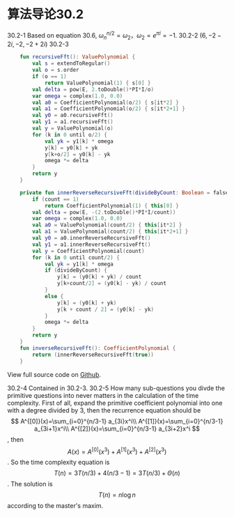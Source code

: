 # 算法导论30.2

30.2-1 Based on equation 30.6, $\omega^{n/2}_n=\omega_2$，$\omega_2=e^{\pi i}=-1$.
30.2-2 $(6, -2-2i, -2, -2+2i)$
30.2-3

```kotlin
    fun recursiveFft(): ValuePolynomial {
        val s = extendToRegular()
        val o = s.order
        if (o == 1)
            return ValuePolynomial(1) { s[0] }
        val delta = pow(E, 2.toDouble()*PI*I/o)
        var omega = complex(1.0, 0.0)
        val a0 = CoefficientPolynomial(o/2) { s[it*2] }
        val a1 = CoefficientPolynomial(o/2) { s[it*2+1] }
        val y0 = a0.recursiveFft()
        val y1 = a1.recursiveFft()
        val y = ValuePolynomial(o)
        for (k in 0 until o/2) {
            val yk = y1[k] * omega
            y[k] = y0[k] + yk
            y[k+o/2] = y0[k] - yk
            omega *= delta
        }
        return y
    }

    private fun innerReverseRecursiveFft(divideByCount: Boolean = false) : CoefficientPolynomial {
        if (count == 1)
            return CoefficientPolynomial(1) { this[0] }
        val delta = pow(E, -(2.toDouble()*PI*I/count))
        var omega = complex(1.0, 0.0)
        val a0 = ValuePolynomial(count/2) { this[it*2] }
        val a1 = ValuePolynomial(count/2) { this[it*2+1] }
        val y0 = a0.innerReverseRecursiveFft()
        val y1 = a1.innerReverseRecursiveFft()
        val y = CoefficientPolynomial(count)
        for (k in 0 until count/2) {
            val yk = y1[k] * omega
            if (divideByCount) {
                y[k] = (y0[k] + yk) / count
                y[k+count/2] = (y0[k] - yk) / count
            }
            else {
                y[k] = (y0[k] + yk)
                y[k + count / 2] = (y0[k] - yk)
            }
            omega *= delta
        }
        return y
    }
    fun inverseRecursiveFft(): CoefficientPolynomial {
        return (innerReverseRecursiveFft(true))
    }
```

View full source code on [Github](https://github.com/AaronSong321/kotlin-algorithms/tree/master/src/ds/ComplexMatrix.kt).

30.2-4 Contained in 30.2-3.
30.2-5 How many sub-questions you divde the primitive questions into never matters in the calculation of the time complexity.
First of all, expand the primitive coefficient polynomial into one with a degree divided by 3, then the recurrence equation should be
$$
A^{[0]}(x)=\sum_{i=0}^{n/3-1} a_{3i}x^i\\
A^{[1]}(x)=\sum_{i=0}^{n/3-1} a_{3i+1}x^i\\
A^{[2]}(x)=\sum_{i=0}^{n/3-1} a_{3i+2}x^i
$$
, then
$$
A(x)=A^{[0]}(x^3)+A^{[1]}(x^3)+A^{[2]}(x^3)
$$
. So the time complexity equation is
$$
T(n)=3T(n/3)+4(n/3-1)=3T(n/3)+\Theta(n)
$$. The solution is $$
T(n)=n\log n
$$ according to the master's maxim.
